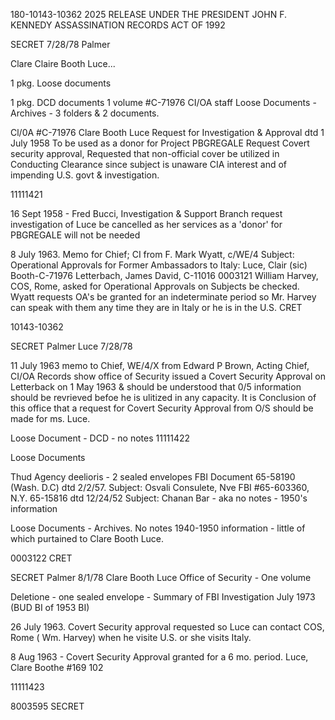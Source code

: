 180-10143-10362 2025 RELEASE UNDER THE PRESIDENT JOHN F. KENNEDY ASSASSINATION RECORDS ACT OF 1992

SECRET 7/28/78
Palmer

Clare
Claire Booth Luce...

1 pkg. Loose documents

1 pkg. DCD documents
1 volume #C-71976 CI/OA staff
Loose Documents - Archives - 3 folders & 2 documents.

Cl/0A #C-71976 Clare Booth Luce
Request for Investigation & Approval dtd 1 July 1958
To be used as a donor for Project PBGREGALE
Request Covert security approval, Requested
that non-official cover be utilized in
Conducting Clearance since subject is unaware
CIA interest and of impending
U.S. govt &
investigation.

11111421

16 Sept 1958 - Fred Bucci, Investigation &
Support Branch request investigation of Luce
be cancelled as her services as a 'donor' for
PBGREGALE will not be needed

8 July 1963. Memo for Chief; CI from F. Mark Wyatt,
c/WE/4 Subject: Operational Approvals for
Former Ambassadors to Italy: Luce, Clair (sic) Booth-C-71976
Letterbach, James David, C-11016
0003121
William Harvey, COS, Rome, asked for
Operational Approvals on Subjects be checked. Wyatt
requests OA's be granted for an indeterminate
period so Mr. Harvey can speak with them any
time they are in Italy or he is in the U.S.
CRET

10143-10362

SECRET Palmer
Luce 7/28/78

11 July 1963 memo to Chief, WE/4/X from
Edward P Brown, Acting Chief, CI/OA
Records show office of Security issued
a Covert Security Approval on Letterback on
1 May 1963 & should be understood that
0/5 information should be revrieved befoe
he is ulitized in any capacity. It is
Conclusion of this office that a request
for Covert Security Approval from O/S
should be made for ms. Luce.

Loose Document - DCD - no notes
11111422

Loose Documents

Thud Agency deelioris - 2 sealed envelopes
FBI Document 65-58190 (Wash. D.C) dtd 2/2/57.
Subject: Osvali Consulete, Nve
FBI #65-603360, N.Y. 65-15816 dtd 12/24/52
Subject: Chanan Bar - aka
no notes - 1950's information

Loose Documents - Archives. No notes 1940-1950
information - little of which purtained to
Clare Booth Luce.

0003122
CRET

SECRET Palmer
8/1/78
Clare Booth Luce
Office of Security - One volume

Deletione - one sealed envelope - Summary of
FBI Investigation July 1973 (BUD BI of 1953 BI)

26 July 1963.
Covert Security approval requested so Luce
can contact COS, Rome ( Wm. Harvey) when he
visite U.S. or she visits Italy.

8 Aug 1963 - Covert Security Approval granted
for a 6 mo. period. Luce, Clare Boothe #169 102

11111423

8003595
SECRET
